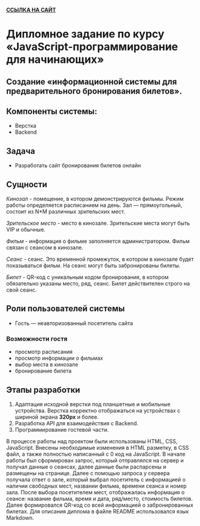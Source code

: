 [**ССЫЛКА НА САЙТ**](https://votmaria.github.io/Diplom_Netology/client/index.html)

# Дипломное задание по курсу «JavaScript-программирование для начинающих»
## Создание «информационной системы для предварительного бронирования билетов».

## Компоненты системы:

- Верстка
- Backend

## Задача

- Разработать сайт бронирования билетов онлайн

## Сущности

*Кинозал* - помещение, в котором демонстрируются фильмы. Режим работы определяется расписанием на день. 
Зал — прямоугольный, состоит из N*M различных зрительских мест.

*Зрительское место* - место в кинозале. Зрительские места могут быть VIP и обычные.

*Фильм* - информация о фильме заполняется администратором. Фильм связан с сеансом в кинозале.

*Сеанс* - сеанс. Это временной промежуток, в котором в кинозале будет показываться фильм. На сеанс могут быть забронированы билеты.

*Билет* -  QR-код c уникальным кодом бронирования, в котором обязательно указаны место, ряд, сеанс. Билет действителен строго на свой сеанс.

## Роли пользователей системы

- Гость — неавторизованный посетитель сайта
  
### Возможности гостя

- просмотр расписания
- просмотр информации о фильмах
- выбор места в кинозале
- бронирование билета

## Этапы разработки

1. Адаптация исходной верстки под планшетные и мобильные устройства. Верстка корректно отображаться на устройствах с шириной экрана **320px** и более. 
2. Разработка API для взаимодействия с Backend.
3. Программирование гостевой части.

В процессе работы над проектом были использованы HTML, CSS, JavaScript. Внесены необходимые изменения в HTML разметку, в CSS файл, а также полностью написанный с 0 код на JavaScript. 
В начале работы был сформирован запрос, который отправлялся на сервер и получал данные о сеансах, далее данные были распарсены и размещены на странице.
Далее с помощью запроса у сервера получала ответ о зале, который выбрал посетитель с информацией о наличии свободных мест, названии фильма, времени сеанса и номер зала. После выбора посетителем мест, отображалась информация о сеансе: название фильма, время и дата, ряд/место, стоимость билетов. Далее формировался QR-код со всей информацией о забронированных билетах.
Для описания диплома в файле README использовался язык Markdown.
